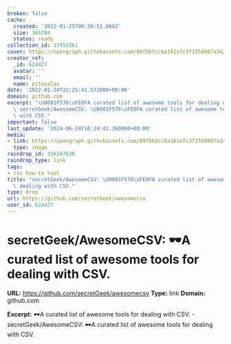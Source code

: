 ```yaml
---
broken: false
cache:
  created: '2022-01-25T00:38:51.088Z'
  size: 365784
  status: ready
collection_id: 17452361
cover: https://opengraph.githubassets.com/89fbb5cc6a161efc3f1558987a342492d68fef4fc1c51e3e6f8d0759180824da/secretGeek/AwesomeCSV
creator_ref:
  _id: 624427
  avatar: ''
  email: ''
  name: pitosalas
date: '2022-01-24T22:25:41.572000+00:00'
domain: github.com
excerpt: "\U0001F576\uFE0FA curated list of awesome tools for dealing with CSV. -\
  \ secretGeek/AwesomeCSV: \U0001F576\uFE0FA curated list of awesome tools for dealing\
  \ with CSV."
important: false
last_update: '2024-06-24T16:24:41.360000+00:00'
media:
- link: https://opengraph.githubassets.com/89fbb5cc6a161efc3f1558987a342492d68fef4fc1c51e3e6f8d0759180824da/secretGeek/AwesomeCSV
  type: image
raindrop_id: 356347636
raindrop_type: link
tags:
- csv how-to tool
title: "secretGeek/AwesomeCSV: \U0001F576\uFE0FA curated list of awesome tools for\
  \ dealing with CSV."
type: drop
url: https://github.com/secretGeek/awesomecsv
user_id: 624427
---
```


# secretGeek/AwesomeCSV: 🕶️A curated list of awesome tools for dealing with CSV.

**URL:** https://github.com/secretGeek/awesomecsv
**Type:** link
**Domain:** github.com

**Excerpt:** 🕶️A curated list of awesome tools for dealing with CSV. - secretGeek/AwesomeCSV: 🕶️A curated list of awesome tools for dealing with CSV.
